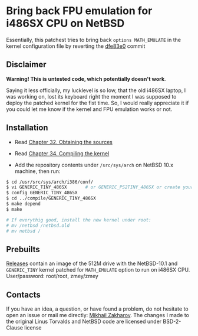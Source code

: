 # Bring back FPU emulation for i486SX CPU on NetBSD

Essentially, this patchest tries to bring back `options MATH_EMULATE` in the kernel configuration file by reverting
the [dfe83e0](https://github.com/NetBSD/src/commit/dfe83e08ca9688dd195a43113e7bc7c58fcdd14a) commit

## Disclaimer

  **Warning! This is untested code, which potentially doesn't work**.

  Saying it less officially, my lucklevel is so low, that the old i486SX laptop, I was working on, lost its keyboard right
  the moment I was supposed to deploy the patched kernel for the fist time. So, I would really appreciate it if you could
  let me know if the kernel and FPU emulation works or not.

## Installation

* Read [Chapter 32. Obtaining the sources](https://www.netbsd.org/docs/guide/en/chap-fetch.html)
* Read [Chapter 34. Compiling the kernel](https://www.netbsd.org/docs/guide/en/chap-kernel.html)

* Add the repository contents under `/src/sys/arch` on NetBSD 10.x machine, then run:

``` sh
$ cd /usr/src/sys/arch/i386/conf/
$ vi GENERIC_TINY_486SX       # or GENERIC_PS2TINY_486SX or create your own kernel configuration with "options MATH_EMULATE"
$ config GENERIC_TINY_486SX
$ cd ../compile/GENERIC_TINY_486SX
$ make depend
$ make

# If everythig good, install the new kernel under root:
# mv /netbsd /netbsd.old
# mv netbsd /
```

## Prebuilts

[Releases](https://github.com/mezantrop/i486SX_soft_FPU/releases) contain an image of the 512M drive with the NetBSD-10.1
and `GENERIC_TINY` kernel patched for `MATH_EMULATE` option to run on i486SX CPU. User/password: root/root, zmey/zmey

## Contacts

If you have an idea, a question, or have found a problem, do not hesitate to open an issue or mail me directly: [Mikhail Zakharov](zmey20000@yahoo.com).
The changes I made to the original Linus Torvalds and NetBSD code are licensed under BSD-2-Clause license
